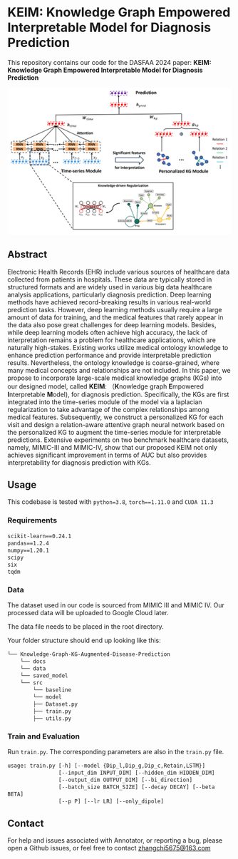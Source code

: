 # KEIM: Knowledge Graph Empowered Interpretable Model for Diagnosis Prediction

This repository contains our code for the DASFAA 2024 paper: **KEIM: Knowledge Graph Empowered Interpretable Model for Diagnosis Prediction**

![1](docs\1.png)

## Abstract

Electronic Health Records (EHR) include various sources of healthcare data collected from patients in hospitals. 
These data are typically stored in structured formats and are widely used in various big data healthcare analysis applications, particularly diagnosis prediction. 
Deep learning methods have achieved record-breaking results in various real-world prediction tasks. 
However, deep learning methods usually require a large amount of data for training, and the medical features that rarely appear in the data also pose great challenges for deep learning models.
Besides, while deep learning models often achieve high accuracy, the lack of interpretation remains a problem for healthcare applications, which are naturally high-stakes. 
Existing works utilize medical ontology knowledge to enhance prediction performance and provide interpretable prediction results. 
Nevertheless, the ontology knowledge is coarse-grained, where many medical concepts and relationships are not included. 
In this paper, we propose to incorporate large-scale medical knowledge graphs (KGs) into our designed model, called **KEIM**: （**K**nowledge graph **E**mpowered **I**nterpretable **M**odel), for diagnosis prediction. 
Specifically, the KGs are first integrated into the time-series module of the model via a laplacian regularization to take advantage of the complex relationships among medical features. 
Subsequently, we construct a personalized KG for each visit and design a relation-aware attentive graph neural network based on the personalized KG to augment the time-series module for interpretable predictions. 
Extensive experiments on two benchmark healthcare datasets, namely, MIMIC-III and MIMIC-IV, show that our proposed KEIM not only achieves significant improvement in terms of AUC but also provides interpretability for diagnosis prediction with KGs.

## Usage

This codebase is tested with `python=3.8`, `torch==1.11.0` and `CUDA 11.3`

### Requirements

```
scikit-learn==0.24.1
pandas==1.2.4
numpy==1.20.1
scipy
six
tqdm
```

### Data

The dataset used in our code is sourced from MIMIC III and MIMIC IV. Our processed data will be uploaded to Google Cloud later.

The data file needs to be placed in the root directory.

Your folder structure should end up looking like this:

```
└── Knowledge-Graph-KG-Augmented-Disease-Prediction  
    └── docs
    └── data
    └── saved_model
    └── src
        └── baseline
        └── model
        ├── Dataset.py
        ├── train.py
        ├── utils.py
```

### Train and Evaluation

Run `train.py`. The corresponding parameters are also in the `train.py` file.

```
usage: train.py [-h] [--model {Dip_l,Dip_g,Dip_c,Retain,LSTM}]
                [--input_dim INPUT_DIM] [--hidden_dim HIDDEN_DIM]
                [--output_dim OUTPUT_DIM] [--bi_direction]
                [--batch_size BATCH_SIZE] [--decay DECAY] [--beta BETA]
                [--p P] [--lr LR] [--only_dipole]
```

## Contact

For help and issues associated with Annotator, or reporting a bug, please open a Github issues, or feel free to contact zhangchi5675@163.com
